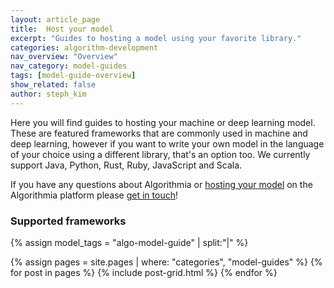 ```yaml
---
layout: article_page
title:  Host your model
excerpt: "Guides to hosting a model using your favorite library."
categories: algorithm-development
nav_overview: "Overview"
nav_category: model-guides
tags: [model-guide-overview]
show_related: false
author: steph_kim
---
```


Here you will find guides to hosting your machine or deep learning model. These are featured frameworks that are commonly used in machine and deep learning, however if you want to write your own model in the language of your choice using a different library, that's an option too. We currently support Java, Python, Rust, Ruby, JavaScript and Scala.

If you have any questions about Algorithmia or <a href="http://blog.algorithmia.com/how-we-hosted-our-model-as-a-microservice/">hosting your model</a> on the Algorithmia platform please <a href="mailto:support@algorithmia.com">get in touch</a>!


### Supported frameworks
{% assign model_tags = "algo-model-guide" | split:"|" %}
<div class="row lang-tile-container">
  {% assign pages = site.pages | where: "categories", "model-guides" %}
  {% for post in pages %}
		{% include post-grid.html %}
  {% endfor %}
</div>
